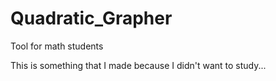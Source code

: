 # Quadratic_Grapher
Tool for math students

This is something that I made because I didn't want to study...
